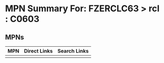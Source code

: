 



# MPN Summary For: FZERCLC63 > rcl : C0603

## MPNs
  

|MPN|Direct Links|Search Links|
| :--- | :--- | :--- |
||||
